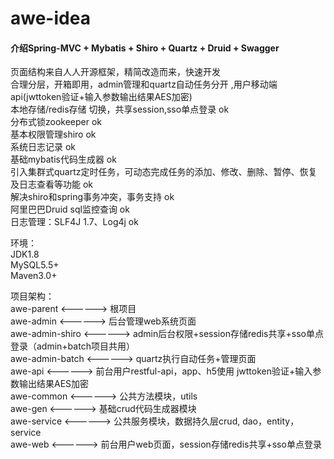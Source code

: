 # awe-idea

#### 介绍Spring-MVC + Mybatis + Shiro + Quartz + Druid + Swagger

页面结构来自人人开源框架，精简改造而来，快速开发  
合理分层，开箱即用，admin管理和quartz自动任务分开 ,用户移动端api(jwttoken验证+输入参数输出结果AES加密)  
本地存储/redis存储 切换，共享session,sso单点登录   ok  
分布式锁zookeeper     ok  
基本权限管理shiro     ok  
系统日志记录          ok  
基础mybatis代码生成器  ok  
引入集群式quartz定时任务，可动态完成任务的添加、修改、删除、暂停、恢复及日志查看等功能  ok  
解决shiro和spring事务冲突，事务支持  ok  
阿里巴巴Druid sql监控查询  ok  
日志管理：SLF4J 1.7、Log4j ok  

环境：  
JDK1.8  
MySQL5.5+  
Maven3.0+  

项目架构：  
awe-parent        <------> 根项目  
awe-admin         <------> 后台管理web系统页面  
awe-admin-shiro   <------> admin后台权限+session存储redis共享+sso单点登录（admin+batch项目共用）  
awe-admin-batch   <------> quartz执行自动任务+管理页面  
awe-api           <------> 前台用户restful-api，app、h5使用 jwttoken验证+输入参数输出结果AES加密  
awe-common        <------> 公共方法模块，utils  
awe-gen           <------> 基础crud代码生成器模块  
awe-service       <------> 公共服务模块，数据持久层crud, dao，entity，service  
awe-web           <------> 前台用户web页面，session存储redis共享+sso单点登录  











